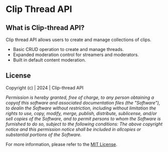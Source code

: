 # Clip Thread API

## What is Clip-thread API?

Clip thread API allows users to create and manage collections of clips.

- Basic CRUD operation to create and manage threads.
- Expanded moderation control for streamers and moderators.
- Built in default content moderation.

## License

Copyright (c) | 2024 | Clip-thread API

_Permission is hereby granted, free of charge, to any person obtaining a copyof this software and associated documentation files (the "Software"), to dealin the Software without restriction, including without limitation the rights to use, copy, modify, merge, publish, distribute, sublicense, and/or sell copies of the Software, and to permit persons to whom the Software is furnished to do so, subject to the following conditions: The above copyright notice and this permission notice shall be included in allcopies or substantial portions of the Software._

For more information, please refer to the [MIT License](https://opensource.org/licenses/MIT).
